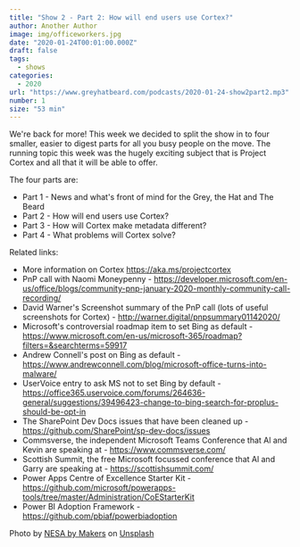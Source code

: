 ```yaml
---
title: "Show 2 - Part 2: How will end users use Cortex?"
author: Another Author
image: img/officeworkers.jpg
date: "2020-01-24T00:01:00.000Z"
draft: false
tags: 
  - shows
categories:
  - 2020
url: "https://www.greyhatbeard.com/podcasts/2020-01-24-show2part2.mp3"
number: 1
size: "53 min"
---
```


We're back for more! This week we decided to split the show in to four smaller, easier to digest parts for all you busy people on the move. The running topic this week was the hugely exciting subject that is Project Cortex and all that it will be able to offer.

The four parts are:

- Part 1 - News and what's front of mind for the Grey, the Hat and The Beard
- Part 2 - How will end users use Cortex?
- Part 3 - How will Cortex make metadata different?
- Part 4 - What problems will Cortex solve?

Related links:

- More information on Cortex https://aka.ms/projectcortex
- PnP call with Naomi Moneypenny - https://developer.microsoft.com/en-us/office/blogs/community-pnp-january-2020-monthly-community-call-recording/
- David Warner's Screenshot summary of the PnP call (lots of useful screenshots for Cortex) - http://warner.digital/pnpsummary01142020/
- Microsoft's controversial roadmap item to set Bing as default - https://www.microsoft.com/en-us/microsoft-365/roadmap?filters=&searchterms=59917
- Andrew Connell's post on Bing as default - https://www.andrewconnell.com/blog/microsoft-office-turns-into-malware/
- UserVoice entry to ask MS not to set Bing by default - https://office365.uservoice.com/forums/264636-general/suggestions/39496423-change-to-bing-search-for-proplus-should-be-opt-in
- The SharePoint Dev Docs issues that have been cleaned up - https://github.com/SharePoint/sp-dev-docs/issues
- Commsverse, the independent Microsoft Teams Conference that Al and Kevin are speaking at - https://www.commsverse.com/
- Scottish Summit, the free Microsoft focussed conference that Al and Garry are speaking at - https://scottishsummit.com/
- Power Apps Centre of Excellence Starter Kit - https://github.com/microsoft/powerapps-tools/tree/master/Administration/CoEStarterKit
- Power BI Adoption Framework - https://github.com/pbiaf/powerbiadoption

Photo by [NESA by Makers](https://unsplash.com/@nesabymakers?utm_source=unsplash&utm_medium=referral&utm_content=creditCopyText) on [Unsplash](https://unsplash.com/s/photos/office-workers?utm_source=unsplash&utm_medium=referral&utm_content=creditCopyText)